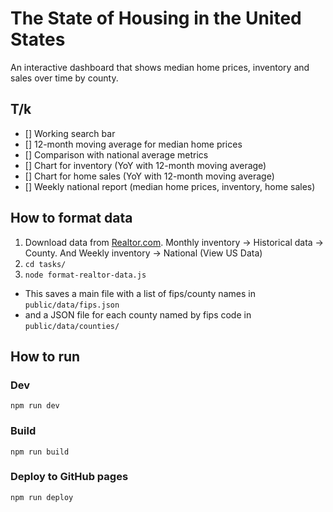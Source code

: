 # The State of Housing in the United States

An interactive dashboard that shows median home prices, inventory and sales over time by county.

## T/k
- [] Working search bar
- [] 12-month moving average for median home prices
- [] Comparison with national average metrics
- [] Chart for inventory (YoY with 12-month moving average)
- [] Chart for home sales (YoY with 12-month moving average)
- [] Weekly national report (median home prices, inventory, home sales)

## How to format data
1. Download data from [Realtor.com](https://www.realtor.com/research/data/). Monthly inventory -> Historical data -> County. And Weekly inventory -> National (View US Data)
2. `cd tasks/`
3. `node format-realtor-data.js`
  - This saves a main file with a list of fips/county names in `public/data/fips.json`
  - and a JSON file for each county named by fips code in `public/data/counties/`

## How to run

### Dev
`npm run dev`

### Build
`npm run build`

### Deploy to GitHub pages
`npm run deploy`
